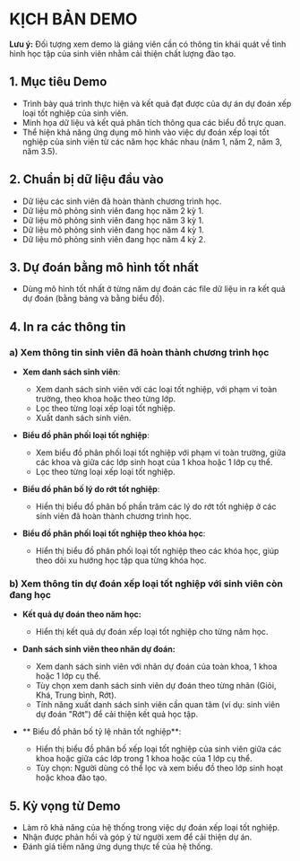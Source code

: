 # KỊCH BẢN DEMO

**Lưu ý:** Đối tượng xem demo là giảng viên cần có thông tin khái quát về tình hình học tập của sinh viên nhằm cải thiện chất lượng đào tạo.

## 1. Mục tiêu Demo

- Trình bày quá trình thực hiện và kết quả đạt được của dự án dự đoán xếp loại tốt nghiệp của sinh viên.
- Minh họa dữ liệu và kết quả phân tích thông qua các biểu đồ trực quan.
- Thể hiện khả năng ứng dụng mô hình vào việc dự đoán xếp loại tốt nghiệp của sinh viên từ các năm học khác nhau (năm 1, năm 2, năm 3, năm 3.5).

## 2. Chuẩn bị dữ liệu đầu vào

- Dữ liệu các sinh viên đã hoàn thành chương trình học.
- Dữ liệu mô phỏng sinh viên đang học năm 2 kỳ 1.
- Dữ liệu mô phỏng sinh viên đang học năm 3 kỳ 1.
- Dữ liệu mô phỏng sinh viên đang học năm 4 kỳ 1.
- Dữ liệu mô phỏng sinh viên đang học năm 4 kỳ 2.

## 3. Dự đoán bằng mô hình tốt nhất

- Dùng mô hình tốt nhất ở từng năm dự đoán các file dữ liệu in ra kết quả dự đoán (bằng bảng và bằng biểu đồ).

## 4. In ra các thông tin

### a) Xem thông tin sinh viên đã hoàn thành chương trình học
- **Xem danh sách sinh viên**:
  - Xem danh sách sinh viên với các loại tốt nghiệp, với phạm vi toàn trường, theo khoa hoặc theo từng lớp.
  - Lọc theo từng loại xếp loại tốt nghiệp.
  - Xuất danh sách sinh viên.

- **Biểu đồ phân phối loại tốt nghiệp**:
  - Xem biểu đồ phân phối loại tốt nghiệp với phạm vi toàn trường, giữa các khoa và giữa các lớp sinh hoạt của 1 khoa hoặc 1 lớp cụ thể.
  - Lọc theo từng loại xếp loại tốt nghiệp.

- **Biểu đồ phân bố lý do rớt tốt nghiệp**:
  - Hiển thị biểu đồ phân bố phần trăm các lý do rớt tốt nghiệp ở các sinh viên đã hoàn thành chương trình học.

- **Biểu đồ phân phối loại tốt nghiệp theo khóa học**:
  - Hiển thị biểu đồ phân phối loại tốt nghiệp theo các khóa học, giúp theo dõi xu hướng học tập qua từng khóa học.

### b) Xem thông tin dự đoán xếp loại tốt nghiệp với sinh viên còn đang học
- **Kết quả dự đoán theo năm học:**
  - Hiển thị kết quả dự đoán xếp loại tốt nghiệp cho từng năm học.
- **Danh sách sinh viên theo nhãn dự đoán:**
  - Xem danh sách sinh viên với nhãn dự đoán của toàn khoa, 1 khoa hoặc 1 lớp cụ thể.
  - Tùy chọn xem danh sách sinh viên dự đoán theo từng nhãn (Giỏi, Khá, Trung bình, Rớt).
  - Tính năng xuất danh sách sinh viên cần quan tâm (ví dụ: sinh viên dự đoán "Rớt") để cải thiện kết quả học tập.

- ** Biểu đồ phân bố tỷ lệ nhãn tốt nghiệp**:
  - Hiển thị biểu đồ phân bố xếp loại tốt nghiệp của sinh viên giữa các khoa hoặc giữa các lớp trong 1 khoa hoặc của 1 lớp cụ thể.
  - Tùy chọn: Người dùng có thể lọc và xem biểu đồ theo lớp sinh hoạt hoặc khoa đào tạo.

## 5. Kỳ vọng từ Demo

- Làm rõ khả năng của hệ thống trong việc dự đoán xếp loại tốt nghiệp.
- Nhận được phản hồi và góp ý từ người xem để cải thiện dự án.
- Đánh giá tiềm năng ứng dụng thực tế của hệ thống.


